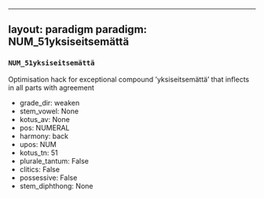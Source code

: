 
---
layout: paradigm
paradigm: NUM_51yksiseitsemättä
---
### ` NUM_51yksiseitsemättä `

Optimisation hack for exceptional compound ’yksiseitsemättä’ that inflects in all parts with agreement
* grade_dir: weaken
* stem_vowel: None
* kotus_av: None
* pos: NUMERAL
* harmony: back
* upos: NUM
* kotus_tn: 51
* plurale_tantum: False
* clitics: False
* possessive: False
* stem_diphthong: None
